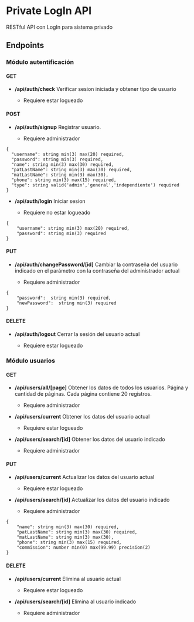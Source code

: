 # Private LogIn API
RESTful API con LogIn para sistema privado

## Endpoints

### Módulo autentificación

#### GET
- **/api/auth/check** Verificar sesion iniciada y obtener tipo de usuario

  - Requiere estar logueado

#### POST
- **/api/auth/signup** Registrar usuario.

  - Requiere administrador

```
{
  "username": string min(3) max(20) required,
  "password": string min(3) required,
  "name": string min(3) max(30) required,
  "patLastName": string min(3) max(30) required,
  "matLastName": string min(3) max(30),
  "phone": string min(3) max(15) required,
  "type": string valid('admin','general','independiente') required
}
```

- **/api/auth/login** Iniciar sesion

  - Requiere no estar logueado
```
{
    "username": string min(3) max(20) required,
    "password": string min(3) required
}
```

#### PUT
- **/api/auth/changePassword/[id]** Cambiar la contraseña del usuario indicado en el parámetro con la contraseña del administrador actual

  - Requiere administrador
```
{
    "password":  string min(3) required,
    "newPassword":  string min(3) required
}
```

#### DELETE
- **/api/auth/logout** Cerrar la sesión del usuario actual

  - Requiere estar logueado

### Módulo usuarios

#### GET
- **/api/users/all/[page]** Obtener los datos de todos los usuarios. Página y cantidad de páginas. Cada página contiene 20 registros.

  - Requiere administrador


- **/api/users/current** Obtener los datos del usuario actual

  - Requiere estar logueado

- **/api/users/search/[id]** Obtener los datos del usuario indicado

  - Requiere administrador


#### PUT
- **/api/users/current** Actualizar los datos del usuario actual

  - Requiere estar logueado
- **/api/users/search/[id]** Actualizar los datos del usuario indicado

  - Requiere administrador
```
{
    "name": string min(3) max(30) required,
    "patLastName": string min(3) max(30) required,
    "matLastName": string min(3) max(30),
    "phone": string min(3) max(15) required,
    "commission": number min(0) max(99.99) precision(2)
}
```

#### DELETE
- **/api/users/current** Elimina al usuario actual

  - Requiere estar logueado

- **/api/users/search/[id]** Elimina al usuario indicado

  - Requiere administrador

